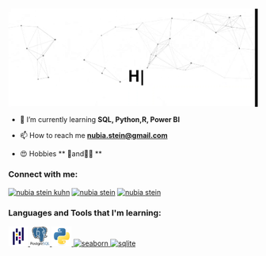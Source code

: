 <p align="center">
  <img src="https://github.com/Nubstein/Nubstein/raw/main/assets/header-github.gif" alt="Hi, I'm Nubia">
</p>

- 🌱 I’m currently learning **SQL, Python,R, Power BI**

- 📫 How to reach me **nubia.stein@gmail.com**

- 😍 Hobbies ** 📖and🏋️‍♀️ **

<h3 align="left">Connect with me:</h3>
<p align="left">
<a href="https://www.linkedin.com/in/nubia-stein-kuhn-05084533/" target="blank"><img align="center" src="https://raw.githubusercontent.com/rahuldkjain/github-profile-readme-generator/master/src/images/icons/Social/linked-in-alt.svg" alt="nubia stein kuhn" height="30" width="40" /></a>
<a href="https://kaggle.com/nubiastein" target="blank"><img align="center" src="https://raw.githubusercontent.com/rahuldkjain/github-profile-readme-generator/master/src/images/icons/Social/kaggle.svg" alt="nubia stein" height="30" width="40" /></a>
<a href="https://instagram.com/nubiastein" target="blank"><img align="center" src="https://raw.githubusercontent.com/rahuldkjain/github-profile-readme-generator/master/src/images/icons/Social/instagram.svg" alt="nubia stein" height="30" width="40" /></a>
</p>

<h3 align="left">Languages and Tools that I'm learning:</h2>
<p align="left"> <a href="https://pandas.pydata.org/" target="_blank" rel="noreferrer"> <img src="https://raw.githubusercontent.com/devicons/devicon/2ae2a900d2f041da66e950e4d48052658d850630/icons/pandas/pandas-original.svg" alt="pandas" width="40" height="40"/> </a> <a href="https://www.postgresql.org" target="_blank" rel="noreferrer"> <img src="https://raw.githubusercontent.com/devicons/devicon/master/icons/postgresql/postgresql-original-wordmark.svg" alt="postgresql" width="40" height="40"/> </a> <a href="https://www.python.org" target="_blank" rel="noreferrer"> <img src="https://raw.githubusercontent.com/devicons/devicon/master/icons/python/python-original.svg" alt="python" width="40" height="40"/> </a> <a href="https://seaborn.pydata.org/" target="_blank" rel="noreferrer"> <img src="https://seaborn.pydata.org/_images/logo-mark-lightbg.svg" alt="seaborn" width="40" height="40"/> </a> <a href="https://www.sqlite.org/" target="_blank" rel="noreferrer"> <img src="https://www.vectorlogo.zone/logos/sqlite/sqlite-icon.svg" alt="sqlite" width="40" height="40"/> </a> </p>


